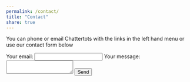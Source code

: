```yaml
---
permalink: /contact/
title: "Contact"
share: true
---
```


You can phone or email Chattertots with the links in the left hand menu or use our contact form below

<form
  action="https://formspree.io/mgeodkpl"
  method="POST"
>
  <label>
    Your email:
    <input type="text" name="_replyto">
  </label>
  <label>
    Your message:
    <textarea name="message"></textarea>
  </label>

  <!-- your other form fields go here -->
  <input type="hidden" name="_subject" value="Request from website" />
  <button type="submit">Send</button>
</form>